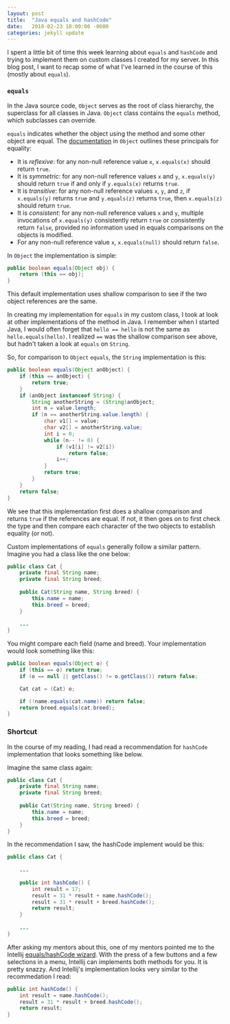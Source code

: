 ```yaml
---
layout: post
title:  "Java equals and hashCode"
date:   2018-02-23 10:00:00 -0600
categories: jekyll update
---
```


I spent a little bit of time this week learning about `equals` and `hashCode` and trying to implement them on custom classes I created for my server. In this blog post, I want to recap some of what I've learned in the course of this (mostly about `equals`).

### `equals`

In the Java source code, `Object` serves as the root of class hierarchy, the superclass for all classes in Java. `Object` class contains the `equals` method, which subclasses can override.

`equals` indicates whether the object using the method and some other object are equal. The [documentation](http://grepcode.com/file/repository.grepcode.com/java/root/jdk/openjdk/6-b14/java/lang/Object.java?av=f) in `Object` outlines these principals for equality:

* It is *reflexive*: for any non-null reference value `x`, `x.equals(x)` should return `true`.
* It is *symmetric*: for any non-null reference values `x` and `y`, `x.equals(y)` should return `true` if and only if `y.equals(x)` returns `true`.
* It is *transitive*: for any non-null reference values `x`, `y`, and `z`, if `x.equals(y)` returns `true` and `y.equals(z)` returns `true`, then `x.equals(z)` should return `true`.
* It is *consistent*: for any non-null reference values `x` and `y`, multiple invocations of `x.equals(y)` consistently return `true` or consistently return `false`, provided no information used in equals comparisons on the objects is modified.
* For any non-null reference value `x`, `x.equals(null)` should return `false`.


In `Object` the implementation is simple:

```java
public boolean equals(Object obj) {
    return (this == obj);
}
```

This default implementation uses shallow comparison to see if the two object references are the same.

In creating my implementation for `equals` in my custom class, I took at look at other implementations of the method in Java. I remember when I started Java, I would often forget that `hello == hello` is not the same as `hello.equals(hello)`. I realized `==` was the shallow comparison see above, but hadn't taken a look at `equals` on `String`.

So, for comparison to `Object` `equals`, the `String` implementation is this:

```java
public boolean equals(Object anObject) {
    if (this == anObject) {
        return true;
    }
    if (anObject instanceof String) {
        String anotherString = (String)anObject;
        int n = value.length;
        if (n == anotherString.value.length) {
            char v1[] = value;
            char v2[] = anotherString.value;
            int i = 0;
            while (n-- != 0) {
                if (v1[i] != v2[i])
                    return false;
                i++;
            }
            return true;
        }
    }
    return false;
}

```

We see that this implementation first does a shallow comparison and returns `true` if the references are equal. If not, it then goes on to first check the type and then compare each character of the two objects to establish equality (or not).

Custom implementations of `equals` generally follow a similar pattern.  Imagine you had a class like the one below:

```java
public class Cat {
    private final String name;
    private final String breed;
    
    public Cat(String name, String breed) {
        this.name = name;
        this.breed = breed;
    }
    
    ...
}
```

You might compare each field (name and breed).  Your implementation would look something like this:

```java
public boolean equals(Object o) {
    if (this == o) return true;
    if (o == null || getClass() != o.getClass()) return false;

    Cat cat = (Cat) o;

    if (!name.equals(cat.name)) return false;
    return breed.equals(cat.breed);
}
```

### Shortcut

In the course of my reading, I had read a recommendation for `hashCode` implementation that looks something like below.

Imagine the same class again:

```java
public class Cat {
    private final String name;
    private final String breed;
    
    public Cat(String name, String breed) {
        this.name = name;
        this.breed = breed;
    }
}
```

In the recommendation I saw, the hashCode implement would be this:

```java
public class Cat {
    
    ...
    
    public int hashCode() {
        int result = 17;
        result = 31 * result + name.hashCode();
        result = 31 * result + breed.hashCode();
        return result;
    }
    
    ...
}
```

After asking my mentors about this, one of my mentors pointed me to the Intellij [equals/hashCode wizard](https://www.jetbrains.com/help/idea/generate-equals-and-hashcode-wizard.html). With the press of a few buttons and a few selections in a menu, Intellij can implements both methods for you. It is pretty snazzy. And Intellij's implementation looks very similar to the recommedation I read:

```java
public int hashCode() {
    int result = name.hashCode();
    result = 31 * result + breed.hashCode();
    return result;
}
```
